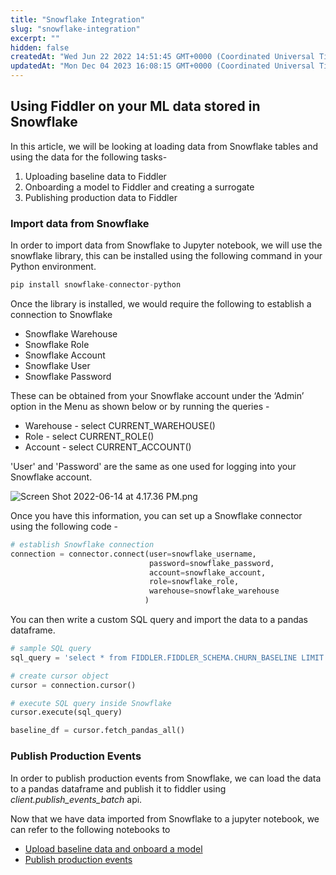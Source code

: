 ```yaml
---
title: "Snowflake Integration"
slug: "snowflake-integration"
excerpt: ""
hidden: false
createdAt: "Wed Jun 22 2022 14:51:45 GMT+0000 (Coordinated Universal Time)"
updatedAt: "Mon Dec 04 2023 16:08:15 GMT+0000 (Coordinated Universal Time)"
---
```

## Using Fiddler on your ML data stored in Snowflake

In this article, we will be looking at loading data from Snowflake tables and using the data for the following tasks-

1. Uploading baseline data to Fiddler
2. Onboarding a model to Fiddler and creating a surrogate
3. Publishing production data to Fiddler

### Import data from Snowflake

In order to import data from Snowflake to Jupyter notebook, we will use the snowflake library, this can be installed using the following command in your Python environment.

```python
pip install snowflake-connector-python
```

Once the library is installed, we would require the following to establish a connection to Snowflake

- Snowflake Warehouse
- Snowflake Role
- Snowflake Account
- Snowflake User
- Snowflake Password

These can be obtained from your Snowflake account under the ‘Admin’ option in the Menu as shown below or by running the queries - 

- Warehouse - select CURRENT_WAREHOUSE()
- Role - select CURRENT_ROLE()
- Account - select CURRENT_ACCOUNT()

'User' and 'Password' are the same as one used for logging into your Snowflake account.

![](https://files.readme.io/c2f4cf4-Screen_Shot_2022-06-14_at_4.17.36_PM.png "Screen Shot 2022-06-14 at 4.17.36 PM.png")

Once you have this information, you can set up a Snowflake connector using the following code -

```python
# establish Snowflake connection
connection = connector.connect(user=snowflake_username, 
                               password=snowflake_password, 
                               account=snowflake_account, 
                               role=snowflake_role, 
                               warehouse=snowflake_warehouse
                              )
```

You can then write a custom SQL query and import the data to a pandas dataframe.

```python
# sample SQL query
sql_query = 'select * from FIDDLER.FIDDLER_SCHEMA.CHURN_BASELINE LIMIT 100'

# create cursor object
cursor = connection.cursor()

# execute SQL query inside Snowflake
cursor.execute(sql_query)

baseline_df = cursor.fetch_pandas_all()
```

### Publish Production Events

In order to publish production events from Snowflake, we can load the data to a pandas dataframe and publish it to fiddler using _client.publish_events_batch_ api.

Now that we have data imported from Snowflake to a jupyter notebook, we can refer to the following notebooks to

- [Upload baseline data and onboard a model ](doc:uploading-a-baseline-dataset)
- [Publish production events](doc:publishing-batches-of-events)
